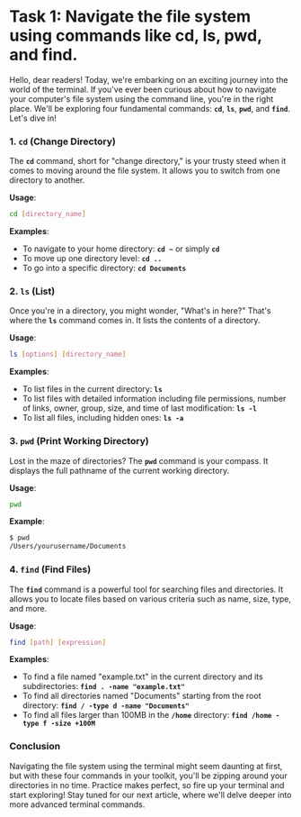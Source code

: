 # Task 1: Navigate the file system using commands like cd, ls, pwd, and find.

Hello, dear readers! Today, we're embarking on an exciting journey into the world of the terminal. If you've ever been curious about how to navigate your computer's file system using the command line, you're in the right place. We'll be exploring four fundamental commands: **`cd`**, **`ls`**, **`pwd`**, and **`find`**. Let's dive in!

### 1. **`cd` (Change Directory)**

The **`cd`** command, short for "change directory," is your trusty steed when it comes to moving around the file system. It allows you to switch from one directory to another.

**Usage**:

```bash
cd [directory_name]
```

**Examples**:

- To navigate to your home directory: **`cd ~`** or simply **`cd`**
- To move up one directory level: **`cd ..`**
- To go into a specific directory: **`cd Documents`**

### 2. **`ls` (List)**

Once you're in a directory, you might wonder, "What's in here?" That's where the **`ls`** command comes in. It lists the contents of a directory.

**Usage**:

```bash
ls [options] [directory_name]
```

**Examples**:

- To list files in the current directory: **`ls`**
- To list files with detailed information including file permissions, number of links, owner, group, size, and time of last modification: **`ls -l`**
- To list all files, including hidden ones: **`ls -a`**

### 3. **`pwd` (Print Working Directory)**

Lost in the maze of directories? The **`pwd`** command is your compass. It displays the full pathname of the current working directory.

**Usage**:

```bash
pwd
```

**Example**:

```bash
$ pwd
/Users/yourusername/Documents
```

### 4. **`find` (Find Files)**

The **`find`** command is a powerful tool for searching files and directories. It allows you to locate files based on various criteria such as name, size, type, and more.

**Usage**:

```bash
find [path] [expression]
```

**Examples**:

- To find a file named "example.txt" in the current directory and its subdirectories: **`find . -name "example.txt"`**
- To find all directories named "Documents" starting from the root directory: **`find / -type d -name "Documents"`**
- To find all files larger than 100MB in the **`/home`** directory: **`find /home -type f -size +100M`**

### **Conclusion**

Navigating the file system using the terminal might seem daunting at first, but with these four commands in your toolkit, you'll be zipping around your directories in no time. Practice makes perfect, so fire up your terminal and start exploring! Stay tuned for our next article, where we'll delve deeper into more advanced terminal commands.